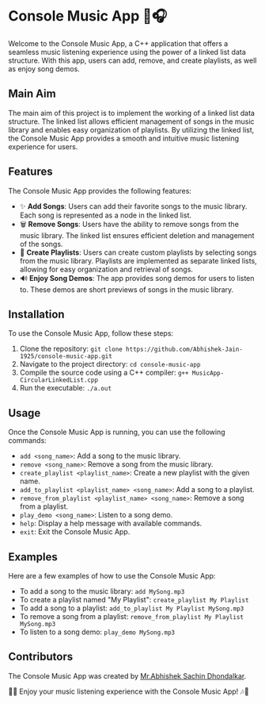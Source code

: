 # Console Music App 🎵🎧

Welcome to the Console Music App, a C++ application that offers a seamless music listening experience using the power of a linked list data structure. With this app, users can add, remove, and create playlists, as well as enjoy song demos.

## Main Aim

The main aim of this project is to implement the working of a linked list data structure. The linked list allows efficient management of songs in the music library and enables easy organization of playlists. By utilizing the linked list, the Console Music App provides a smooth and intuitive music listening experience for users.

## Features

The Console Music App provides the following features:

- ✨ **Add Songs**: Users can add their favorite songs to the music library. Each song is represented as a node in the linked list.
- 🗑️ **Remove Songs**: Users have the ability to remove songs from the music library. The linked list ensures efficient deletion and management of the songs.
- 📂 **Create Playlists**: Users can create custom playlists by selecting songs from the music library. Playlists are implemented as separate linked lists, allowing for easy organization and retrieval of songs.
- 🔊 **Enjoy Song Demos**: The app provides song demos for users to listen to. These demos are short previews of songs in the music library.

## Installation

To use the Console Music App, follow these steps:

1. Clone the repository: `git clone https://github.com/Abhishek-Jain-1925/console-music-app.git`
2. Navigate to the project directory: `cd console-music-app`
3. Compile the source code using a C++ compiler: `g++ MusicApp-CircularLinkedList.cpp`
4. Run the executable: `./a.out`

## Usage

Once the Console Music App is running, you can use the following commands:

- `add <song_name>`: Add a song to the music library.
- `remove <song_name>`: Remove a song from the music library.
- `create_playlist <playlist_name>`: Create a new playlist with the given name.
- `add_to_playlist <playlist_name> <song_name>`: Add a song to a playlist.
- `remove_from_playlist <playlist_name> <song_name>`: Remove a song from a playlist.
- `play_demo <song_name>`: Listen to a song demo.
- `help`: Display a help message with available commands.
- `exit`: Exit the Console Music App.

## Examples

Here are a few examples of how to use the Console Music App:

- To add a song to the music library: `add MySong.mp3`
- To create a playlist named "My Playlist": `create_playlist My Playlist`
- To add a song to a playlist: `add_to_playlist My Playlist MySong.mp3`
- To remove a song from a playlist: `remove_from_playlist My Playlist MySong.mp3`
- To listen to a song demo: `play_demo MySong.mp3`

## Contributors

The Console Music App was created by [Mr.Abhishek Sachin Dhondalkar](https://github.com/Abhishek-Jain-1925).

🎵🎶 Enjoy your music listening experience with the Console Music App! 🎶🎵
